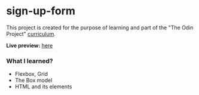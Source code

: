 # sign-up-form
This project is created for the purpose of learning and part of the "The Odin Project" [curriculum](https://theodinproject.com/).

**Live preview:** [here](https://sisyphus6ix.github.io/sign-up-form/)

### What I learned?
- Flexbox, Grid
- The Box model
- HTML and its elements